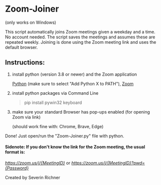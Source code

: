 # Zoom-Joiner

(only works on Windows)

This script automatically joins Zoom meetings given a weekday and a time. No account needed. 
The script saves the meetings and assumes these are repeated weekly. Joining is done using the Zoom meeting link and uses the default browser.


## Instructions:

1)	install python (version 3.8 or newer) and the Zoom application

	[Python](https://www.python.org/downloads/) (make sure to select "Add Python X to PATH"), [Zoom](https://zoom.us/support/download)
	

2)	install python packages via Command Line

	> pip install pywin32 keyboard

3)	make sure your standard Browser has pop-ups enabled (for opening Zoom via link)

	(should work fine with: Chrome, Brave, Edge)

Done! Just open/run the "Zoom-Joiner.py" file with python.

#### Sidenote: If you don't know the link for the Zoom meeting, the usual format is:

_https://zoom.us/j/{MeetingID}_ or _https://zoom.us/j/{MeetingID}?pwd={Password}_

Created by Severin Richner
